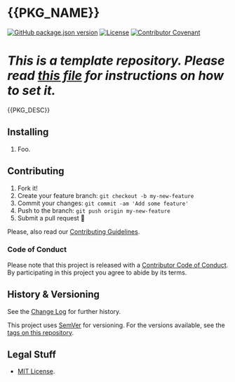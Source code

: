 # {{PKG_NAME}}

<!--
TODO Change version reference badge
BODY The [ReadMe file](README.md) has a badge referring to the repository's version. By default we use [Shields](https://shields.io/)' JSON version badge. If you are using a file other than a `.json` to keep version, change the line below.
-->
[![GitHub package.json version](https://img.shields.io/github/package-json/v/{{PKG_REPO}})](https://github.com/{{PKG_REPO}})
[![License](https://img.shields.io/github/license/{{PKG_REPO}}.svg)](https://github.com/{{PKG_REPO}})
[![Contributor Covenant](https://img.shields.io/badge/Contributor%20Covenant-v1.4%20adopted-ff69b4.svg)](CODE-OF-CONDUCT.md)

<!--
TODO Delete the notice line on ReadMe
BODY The [ReadMe file](README.md) has a notice line guiding to the template's tutorial. Delete it and replace by the repository's description.
-->
# *This is a template repository. Please read [this file](DELETE_ME.md) for instructions on how to set it.*

{{PKG_DESC}}

## Installing

<!--
TODO Set installation instructions
BODY If there is some installation method, define it on the [README file](README.md).
-->
1. Foo.

## Contributing

1. Fork it!
2. Create your feature branch: `git checkout -b my-new-feature`
3. Commit your changes: `git commit -am 'Add some feature'`
4. Push to the branch: `git push origin my-new-feature`
5. Submit a pull request :tada:

Please, also read our [Contributing Guidelines](CONTRIBUTING.md).

### Code of Conduct

Please note that this project is released with a [Contributor Code of Conduct](CODE-OF-CONDUCT.md). By participating in this project you agree to abide by its terms.

## History & Versioning

See the [Change Log](CHANGELOG.md) for further history.

This project uses [SemVer](http://semver.org/) for versioning. For the versions available, see the [tags on this repository](https://github.com/{{PKG_REPO}}/tags).

## Legal Stuff

<!--
TODO Set desired licese
BODY This repository's template sets the license to MIT's by default. If this is not the intended license, change it.
-->
* [MIT License](https://opensource.org/licenses/MIT).
